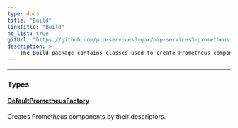 ```yaml
---
type: docs
title: "Build"
linkTitle: "Build"
no_list: true
gitUrl: "https://github.com/pip-services3-gox/pip-services3-prometheus-gox"
description: >
    The Build package contains classes used to create Prometheus components.
---
```

---
<div class="module-body"> 

### Types

#### [DefaultPrometheusFactory](default_prometheus_factory)
Creates Prometheus components by their descriptors.


</div>

